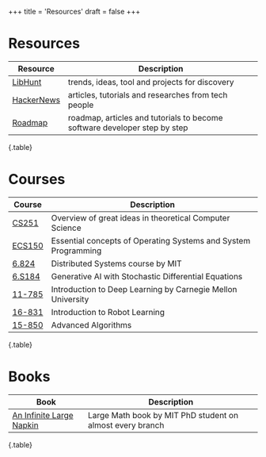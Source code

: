 +++
title = 'Resources'
draft = false
+++

# Resources

| Resource                                   | Description                                                               |
| ------------------------------------------ | ------------------------------------------------------------------------- |
| [LibHunt](https://www.libhunt.com)         | trends, ideas, tool and projects for discovery                            |
| [HackerNews](https://news.ycombinator.com) | articles, tutorials and researches from tech people                       |
| [Roadmap](https://roadmap.sh)              | roadmap, articles and tutorials to become software developer step by step |
{.table}

# Courses

| Course                                                                                                                                       | Description                                                    |
| -------------------------------------------------------------------------------------------------------------------------------------------- | -------------------------------------------------------------- |
| [CS251](https://www.cs251.com)                                                                                                               | Overview of great ideas in theoretical Computer Science        |
| [ECS150](https://lupteach.gitlab.io/courses/ucd-ecs150/online/)                                                                              | Essential concepts of Operating Systems and System Programming |
| [6.824](https://pdos.csail.mit.edu/6.824/)                                                                                                   | Distributed Systems course by MIT                              |
| [6.S184](https://diffusion.csail.mit.edu)                                                                                                    | Generative AI with Stochastic Differential Equations           |
| [11-785](https://deeplearning.cs.cmu.edu/S25/index.html)                                                                                     | Introduction to Deep Learning by Carnegie Mellon University    |
| [16-831](https://scs.hosted.panopto.com/Panopto/Pages/Sessions/List.aspx#maxResults=150&folderID=%226a8ae353-ee26-442d-87db-b26401049f91%22) | Introduction to Robot Learning                                 |
| [15-850](https://scs.hosted.panopto.com/Panopto/Pages/Sessions/List.aspx#folderID=%2253c58248-7fd4-4f71-8774-af85013a570a%22)                | Advanced Algorithms                                            |
{.table}

# Books

| Book                                                                     | Description                                               |
| ------------------------------------------------------------------------ | --------------------------------------------------------- |
| [An Infinite Large Napkin](https://venhance.github.io/napkin/Napkin.pdf) | Large Math book by MIT PhD student on almost every branch |
{.table}
